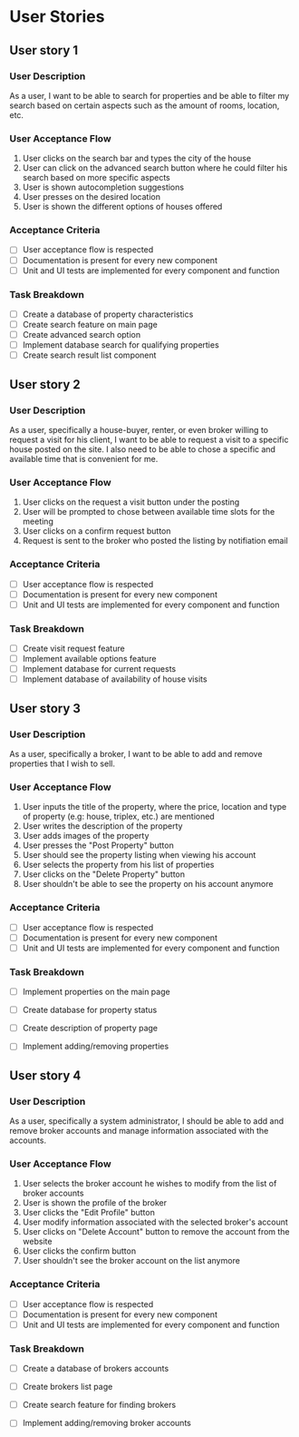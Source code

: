 # User Stories

<!-- Search for properties: -->
## User story 1
### User Description
As a user, I want to be able to search for properties and be able to filter my search based on certain aspects such as the amount of rooms, location, etc.

### User Acceptance Flow
1. User clicks on the search bar and types the city of the house
2. User can click on the advanced search button where he could filter his search based on more specific aspects
3. User is shown autocompletion suggestions
4. User presses on the desired location
5. User is shown the different options of houses offered

### Acceptance Criteria
- [ ] User acceptance flow is respected
- [ ] Documentation is present for every new component
- [ ] Unit and UI tests are implemented for every component and function

### Task Breakdown
- [ ] Create a database of property characteristics
- [ ] Create search feature on main page
- [ ] Create advanced search option
- [ ] Implement database search for qualifying properties
- [ ] Create search result list component

<!-- Requests visits for properties: -->
## User story 2
### User Description
As a user, specifically a house-buyer, renter, or even broker willing to request a visit for his client, I want to be able to request a visit to a specific house posted on the site. I also need to be able to chose a specific and available time that is convenient for me.

### User Acceptance Flow
1. User clicks on the request a visit button under the posting
2. User will be prompted to chose between available time slots for the meeting
3. User clicks on a confirm request button
4. Request is sent to the broker who posted the listing by notifiation email

### Acceptance Criteria
- [ ] User acceptance flow is respected
- [ ] Documentation is present for every new component
- [ ] Unit and UI tests are implemented for every component and function

### Task Breakdown
- [ ] Create visit request feature
- [ ] Implement available options feature
- [ ] Implement database for current requests
- [ ] Implement database of availability of house visits

<!-- CRUD operations on properties: -->
## User story 3
### User Description
As a user, specifically a broker, I want to be able to add and remove properties that I wish to sell.

### User Acceptance Flow
1. User inputs the title of the property, where the price, location and type of property (e.g: house, triplex, etc.) are mentioned
2. User writes the description of the property
3. User adds images of the property
4. User presses the "Post Property" button
5. User should see the property listing when viewing his account
6. User selects the property from his list of properties
7. User clicks on the "Delete Property" button
8. User shouldn't be able to see the property on his account anymore

### Acceptance Criteria
- [ ] User acceptance flow is respected
- [ ] Documentation is present for every new component
- [ ] Unit and UI tests are implemented for every component and function

### Task Breakdown
- [ ] Implement properties on the main page
- [ ] Create database for property status
- [ ] Create description of property page
- [ ] Implement adding/removing properties


<!-- CRUD operations on brokers -->
## User story 4
### User Description
As a user, specifically a system administrator, I should be able to add and remove broker accounts and manage information associated with the accounts.

### User Acceptance Flow
1. User selects the broker account he wishes to modify from the list of broker accounts
2. User is shown the profile of the broker
3. User clicks the "Edit Profile" button
4. User modify information associated with the selected broker's account
5. User clicks on "Delete Account" button to remove the account from the website
6. User clicks the confirm button
7. User shouldn't see the broker account on the list anymore

### Acceptance Criteria
- [ ] User acceptance flow is respected
- [ ] Documentation is present for every new component
- [ ] Unit and UI tests are implemented for every component and function

### Task Breakdown
- [ ] Create a database of brokers accounts
- [ ] Create brokers list page
- [ ] Create search feature for finding brokers
- [ ] Implement adding/removing broker accounts
      
